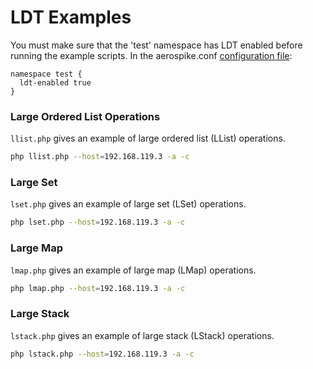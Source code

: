# LDT Examples
You must make sure that the 'test' namespace has LDT enabled before running the
example scripts. In the aerospike.conf
[configuration file](http://www.aerospike.com/docs/guide/ldt.html):
```
namespace test {
  ldt-enabled true
}
```

### Large Ordered List Operations
`llist.php` gives an example of large ordered list (LList) operations.

```bash
php llist.php --host=192.168.119.3 -a -c
```

### Large Set
`lset.php` gives an example of large set (LSet) operations.

```bash
php lset.php --host=192.168.119.3 -a -c
```

### Large Map
`lmap.php` gives an example of large map (LMap) operations.

```bash
php lmap.php --host=192.168.119.3 -a -c
```

### Large Stack
`lstack.php` gives an example of large stack (LStack) operations.

```bash
php lstack.php --host=192.168.119.3 -a -c
```

